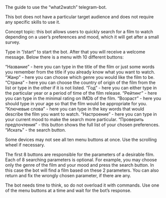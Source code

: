 The guide to use the “what2watch” telegram-bot.

This bot does not have a particular target audience and does not require any specific skills to use it.

Concept topic: this bot allows users to quickly search for a film to watch depending on a user’s preferences and mood, which it will get after a small survey.

Type in “/start” to start the bot. After that you will receive a welcome message. Below there is a menu with 10 different buttons:

“Название” - here you can type in the title of the film or just some words you remember from the title if you already know what you want to watch.
“Жанр” - here you can choose which genre you would like the film to be.
“Страна” - here you can choose the country of origin of the film from the list or type in the other if it is not listed.
“Год” - here you can either type in the particular year or a period of time  of the film release.
“Рейтинг” - here you can type in the minimal rating on IMDb of the film.
“Возраст” - here you should type in your age so that the film would be appropriate for you.
“Ключевые слова” - here you can type in the key words that would describe the film you want to watch.
“Настроение” - here you can type in your current mood to make the search more particular.
“Проверить предпочтения” - this button shows the full list of your chosen preferences.
 “Искать” - the search button.


Some devices may not see all ten menu buttons at once. Use the scrolling wheel if necessary. 

The first 8 buttons are responsible for the parameters of a desirable film. Each of 8 searching parameters is optional. For example, you may choose only the genre of the film and your mood and press the search button. In this case the bot will find a film based on these 2 parameters. You can also return and fix the wrongly chosen parameter, if there are any.

The bot needs time to think, so do not overload it with commands. Use one of the menu buttons at a time and wait for the bot’s response. 


